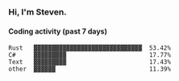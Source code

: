 ### Hi, I'm Steven.

#### Coding activity (past 7 days)
```
Rust   ▓▓▓▓▓▓▓▓▓▓▓▓▓▓▓▓▓▓▓▓▓▓▓▓▓▓▓▓▓▓  53.42%
C#     ▓▓▓▓▓▓▓▓▓                       17.77%
Text   ▓▓▓▓▓▓▓▓▓                       17.43%
other  ▓▓▓▓▓▓                          11.39%
```
